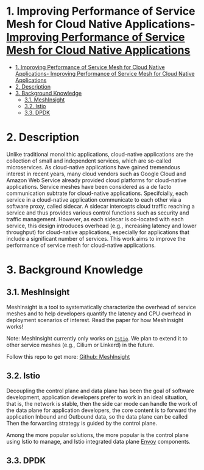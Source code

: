 #  1. Improving Performance of Service Mesh for Cloud Native Applications- [Improving Performance of Service Mesh for Cloud Native Applications](#improving-performance-of-service-mesh-for-cloud-native-applications)
- [1. Improving Performance of Service Mesh for Cloud Native Applications- Improving Performance of Service Mesh for Cloud Native Applications](#1-improving-performance-of-service-mesh-for-cloud-native-applications--improving-performance-of-service-mesh-for-cloud-native-applications)
- [2. Description](#2-description)
- [3. Background Knowledge](#3-background-knowledge)
  - [3.1. MeshInsight](#31-meshinsight)
  - [3.2. Istio](#32-istio)
  - [3.3. DPDK](#33-dpdk)


# 2. Description
Unlike traditional monolithic applications, cloud-native applications are the 
collection of small and independent services, which are so-called microservices. As cloud-native 
applications have gained tremendous interest in recent years, many cloud vendors such as Google 
Cloud and Amazon Web Service already provided cloud platforms for cloud-native applications.
Service meshes have been considered as a de facto communication subtrate for cloud-native 
applications. Specifcially, each service in a cloud-native application communicate to each other 
via a software proxy, called sidecar. A sidecar intercepts cloud traffic reaching a service and thus 
provides various control functions such as security and traffic management. However, as each 
sidecar is co-located with each service, this design introduces overhead (e.g., increasing latency 
and lower throughput) for cloud-native applications, especially for applications that include a 
significant number of services. This work aims to improve the performance of service mesh for 
cloud-native applications.

# 3. Background Knowledge
## 3.1. MeshInsight
MeshInsight is a tool to systematically characterize the overhead of service meshes and to help developers quantify the latency and CPU overhead in deployment scenarios of interest. Read the paper for how MeshInsight works!

Note: MeshInsight currently only works on [`Istio`](#Istio). We plan to extend it to other service meshes (e.g., Cilium or Linkerd) in the future.

Follow this repo to get more: [Github: MeshInsight](https://github.com/UWNetworksLab/meshinsight)

## 3.2. Istio
Decoupling the control plane and data plane has been the goal of software development, application developers prefer to work in an ideal situation, that is, the network is stable, then the side car mode can handle the work of the data plane for application developers, the core content is to forward the application Inbound and Outbound data, so the data plane can be called Then the forwarding strategy is guided by the control plane.

Among the more popular solutions, the more popular is the control plane using Istio to manage, and Istio integrated data plane [Envoy](./doc/istio/Envoy.md) components.

## 3.3. DPDK
